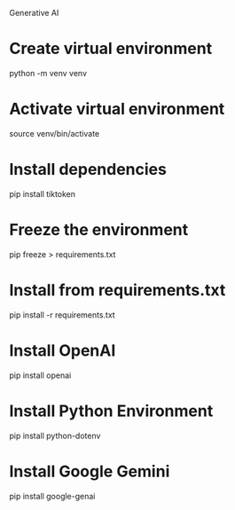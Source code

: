 Generative AI
# Create virtual environment
python -m venv venv

# Activate virtual environment
source venv/bin/activate

# Install dependencies
pip install tiktoken

# Freeze the environment
pip freeze > requirements.txt

# Install from requirements.txt
pip install -r requirements.txt

# Install OpenAI
pip install openai

# Install Python Environment
pip install python-dotenv

# Install Google Gemini
pip install google-genai